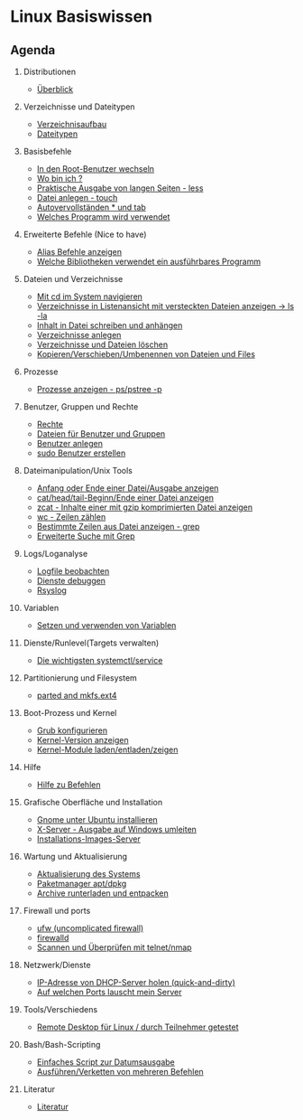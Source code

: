 # Linux Basiswissen 

## Agenda 

  1. Distributionen 
     * [Überblick](overview-distros.md)
  1. Verzeichnisse und Dateitypen 
     * [Verzeichnisaufbau](verzeichnisaufbau.md)
     * [Dateitypen](dateitypen.md) 
  1. Basisbefehle
     * [In den Root-Benutzer wechseln](sudo.md)  
     * [Wo bin ich ?](pwd.md)
     * [Praktische Ausgabe von langen Seiten - less](less.md) 
     * [Datei anlegen - touch](touch.md)
     * [Autovervollständen * und tab](autocomplete.md) 
     * [Welches Programm wird verwendet](which.md)
  1. Erweiterte Befehle (Nice to have) 
     * [Alias Befehle anzeigen](alias.md)
     * [Welche Bibliotheken verwendet ein ausführbares Programm](ldd.md)
  1. Dateien und Verzeichnisse
     * [Mit cd im System navigieren](cd.md)
     * [Verzeichnisse in Listenansicht mit versteckten Dateien anzeigen -> ls -la](list.md)
     * [Inhalt in Datei schreiben und anhängen](file-write-append.md)
     * [Verzeichnisse anlegen](mkdir.md)
     * [Verzeichnisse und Dateien löschen](file-dir-delete.md)
     * [Kopieren/Verschieben/Umbenennen von Dateien und Files](file-rename-copy-mv.md) 
    
  1. Prozesse 
     * [Prozesse anzeigen - ps/pstree -p](prozesse.md)
  1. Benutzer, Gruppen und Rechte 
     * [Rechte](rechte.md) 
     * [Dateien für Benutzer und Gruppen](files-users-groups.md) 
     * [Benutzer anlegen](create-users.md) 
     * [sudo Benutzer erstellen](mod-user-sudo.md) 
  1. Dateimanipulation/Unix Tools
     * [Anfang oder Ende einer Datei/Ausgabe anzeigen](head-tail.md)
     * [cat/head/tail-Beginn/Ende einer Datei anzeigen](cat-head.md)
     * [zcat - Inhalte einer mit gzip komprimierten Datei anzeigen](zcat.md)
     * [wc - Zeilen zählen](wc.md)
     * [Bestimmte Zeilen aus Datei anzeigen - grep](grep.md)
     * [Erweiterte Suche mit Grep](grep-extended.md)
  1. Logs/Loganalyse
     * [Logfile beobachten](tailf.md)
     * [Dienste debuggen](debug-service.md)
     * [Rsyslog](rsyslog.md)
  1. Variablen
     * [Setzen und verwenden von Variablen](variables.md) 
  1. Dienste/Runlevel(Targets verwalten) 
     * [Die wichtigsten systemctl/service](systemctl-service.md)
  1. Partitionierung und Filesystem
     * [parted and mkfs.ext4](parted-mkfs.md)
  1. Boot-Prozess und Kernel 
     * [Grub konfigurieren](grub.md)
     * [Kernel-Version anzeigen](kernel-version.md) 
     * [Kernel-Module laden/entladen/zeigen](kernel-modules.md) 
  1. Hilfe 
     * [Hilfe zu Befehlen](help.md)
  1. Grafische Oberfläche und Installation 
     * [Gnome unter Ubuntu installieren](gnome-ubuntu.md) 
     * [X-Server - Ausgabe auf Windows umleiten](xserver-windows-client.md)
     * [Installations-Images-Server](https://ubuntu.com/download/server#download) 
  1. Wartung und Aktualisierung
     * [Aktualisierung des Systems](update-upgrade.md)
     * [Paketmanager apt/dpkg](apt-dpkg.md) 
     * [Archive runterladen und entpacken](tar-download.md) 
  1. Firewall und ports
     * [ufw (uncomplicated firewall)](ufw.md)
     * [firewalld](firewalld.md)
     * [Scannen und Überprüfen mit telnet/nmap](nmap-telnet.md) 
  1. Netzwerk/Dienste 
     * [IP-Adresse von DHCP-Server holen (quick-and-dirty)](dhclient.md) 
     * [Auf welchen Ports lauscht mein Server](lsof.md) 
  1. Tools/Verschiedens 
     * [Remote Desktop für Linux / durch Teilnehmer getestet](https://wiki.ubuntuusers.de/Remmina/)
  1. Bash/Bash-Scripting 
     * [Einfaches Script zur Datumsausgabe](script-date.md) 
     * [Ausführen/Verketten von mehreren Befehlen](multiple-commands.md)

  1. Literatur 
     * [Literatur](literatur.md) 



